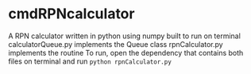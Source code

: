 # cmdRPNcalculator
A RPN calculator written in python using numpy built to run on terminal
calculatorQueue.py implements the Queue class
rpnCalculator.py implements the routine
To run, open the dependency that contains both files on terminal and run ```python rpnCalculator.py```
